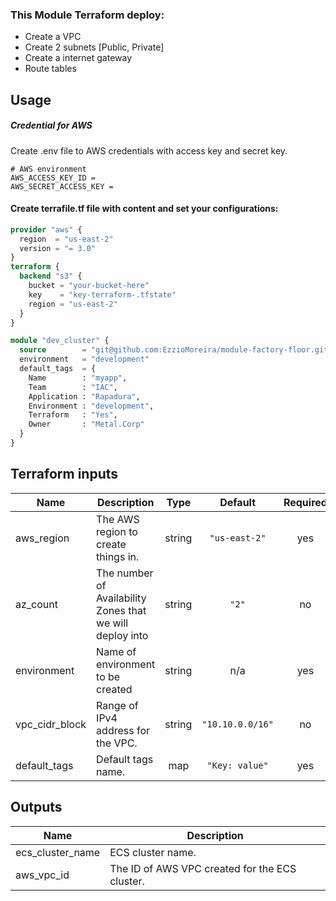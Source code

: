 ### This Module Terraform deploy:

* Create a VPC
* Create 2 subnets [Public, Private]
* Create a internet gateway
* Route tables

## Usage
##### Credential for AWS
Create .env file to AWS credentials with access key and secret key.
```shell
# AWS environment
AWS_ACCESS_KEY_ID =
AWS_SECRET_ACCESS_KEY =
```
#### Create terrafile.tf file with content and set your configurations:
```terraform
provider "aws" {
  region  = "us-east-2"
  version = "= 3.0"
}
terraform {
  backend "s3" {
    bucket = "your-bucket-here"
    key    = "key-terraform-.tfstate"
    region = "us-east-2"
  }
} 

module "dev_cluster" {
  source        = "git@github.com:EzzioMoreira/module-factory-floor.git?ref=v1.0"
  environment   = "development"
  default_tags  = {
    Name        : "myapp",
    Team        : "IAC",
    Application : "Rapadura",
    Environment : "development",
    Terraform   : "Yes",
    Owner       : "Metal.Corp"
  }
}
```

## Terraform inputs

| Name | Description | Type | Default | Required |
|------|-------------|:----:|:-----:|:-----:|
| aws\_region | The AWS region to create things in. | string | `"us-east-2"` | yes |
| az\_count | The number of Availability Zones that we will deploy into | string | `"2"` | no |
| environment | Name of environment to be created | string | n/a | yes |
| vpc\_cidr\_block | Range of IPv4 address for the VPC. | string | `"10.10.0.0/16"` | no |
| default\_tags | Default tags name. | map | `"Key: value"` | yes |

## Outputs

| Name | Description |
|------|-------------|
| ecs_cluster_name | ECS cluster name. |
| aws\_vpc\_id | The ID of AWS VPC created for the ECS cluster. ||
